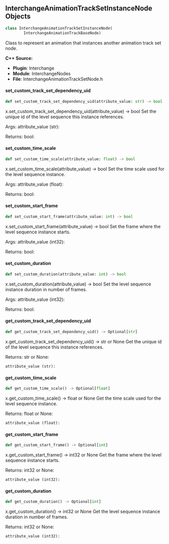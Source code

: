 ## InterchangeAnimationTrackSetInstanceNode Objects

```python
class InterchangeAnimationTrackSetInstanceNode(
        InterchangeAnimationTrackBaseNode)
```

Class to represent an animation that instances another animation track set node.

**C++ Source:**

- **Plugin**: Interchange
- **Module**: InterchangeNodes
- **File**: InterchangeAnimationTrackSetNode.h

<a id="unreal.InterchangeAnimationTrackSetInstanceNode.set_custom_track_set_dependency_uid"></a>

#### set_custom_track_set_dependency_uid

```python
def set_custom_track_set_dependency_uid(attribute_value: str) -> bool
```

x.set_custom_track_set_dependency_uid(attribute_value) -> bool
Set the unique id of the level sequence this instance references.

Args:
    attribute_value (str): 

Returns:
    bool:

<a id="unreal.InterchangeAnimationTrackSetInstanceNode.set_custom_time_scale"></a>

#### set_custom_time_scale

```python
def set_custom_time_scale(attribute_value: float) -> bool
```

x.set_custom_time_scale(attribute_value) -> bool
Set the time scale used for the level sequence instance.

Args:
    attribute_value (float): 

Returns:
    bool:

<a id="unreal.InterchangeAnimationTrackSetInstanceNode.set_custom_start_frame"></a>

#### set_custom_start_frame

```python
def set_custom_start_frame(attribute_value: int) -> bool
```

x.set_custom_start_frame(attribute_value) -> bool
Set the frame where the level sequence instance starts.

Args:
    attribute_value (int32): 

Returns:
    bool:

<a id="unreal.InterchangeAnimationTrackSetInstanceNode.set_custom_duration"></a>

#### set_custom_duration

```python
def set_custom_duration(attribute_value: int) -> bool
```

x.set_custom_duration(attribute_value) -> bool
Set the level sequence instance duration in number of frames.

Args:
    attribute_value (int32): 

Returns:
    bool:

<a id="unreal.InterchangeAnimationTrackSetInstanceNode.get_custom_track_set_dependency_uid"></a>

#### get_custom_track_set_dependency_uid

```python
def get_custom_track_set_dependency_uid() -> Optional[str]
```

x.get_custom_track_set_dependency_uid() -> str or None
Get the unique id of the level sequence this instance references.

Returns:
    str or None: 

    attribute_value (str):

<a id="unreal.InterchangeAnimationTrackSetInstanceNode.get_custom_time_scale"></a>

#### get_custom_time_scale

```python
def get_custom_time_scale() -> Optional[float]
```

x.get_custom_time_scale() -> float or None
Get the time scale used for the level sequence instance.

Returns:
    float or None: 

    attribute_value (float):

<a id="unreal.InterchangeAnimationTrackSetInstanceNode.get_custom_start_frame"></a>

#### get_custom_start_frame

```python
def get_custom_start_frame() -> Optional[int]
```

x.get_custom_start_frame() -> int32 or None
Get the frame where the level sequence instance starts.

Returns:
    int32 or None: 

    attribute_value (int32):

<a id="unreal.InterchangeAnimationTrackSetInstanceNode.get_custom_duration"></a>

#### get_custom_duration

```python
def get_custom_duration() -> Optional[int]
```

x.get_custom_duration() -> int32 or None
Get the level sequence instance duration in number of frames.

Returns:
    int32 or None: 

    attribute_value (int32):

<a id="unreal.InterchangeAnimationTrackNode"></a>